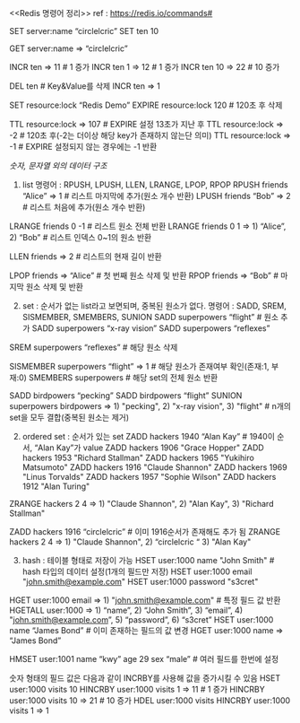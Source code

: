 <<Redis 명령어 정리>> ref : https://redis.io/commands#


SET server:name “circlelcric”
SET ten 10

GET server:name => “circlelcric”


INCR ten => 11		# 1 증가
INCR ten 1 => 12		# 1 증가
INCR ten 10 => 22		# 10 증가

DEL ten		# Key&Value를 삭제
INCR ten => 1


SET resource:lock “Redis Demo”
EXPIRE resource:lock 120		# 120초 후 삭제

TTL resource:lock => 107		# EXPIRE 설정 13초가 지난 후
TTL resource:lock => -2		# 120초 후(-2는 더이상 해당 key가 존재하지 않는단 의미)
TTL resource:lock => -1		# EXPIRE 설정되지 않는 경우에는 -1 반환



*숫자, 문자열 외의 데이터 구조*
1. list
명령어 : RPUSH, LPUSH, LLEN, LRANGE, LPOP, RPOP
RPUSH friends “Alice” => 1		# 리스트 마지막에 추가(원소 개수 반환)
LPUSH friends “Bob” => 2		# 리스트 처음에 추가(원소 개수 반환)

LRANGE friends 0 -1		# 리스트 원소 전체 반환
LRANGE friends 0 1  => 1) “Alice”, 2) “Bob”		# 리스트 인덱스 0~1의 원소 반환

LLEN friends => 2			# 리스트의 현재 길이 반환

LPOP friends => “Alice”		# 첫 번째 원소 삭제 및 반환
RPOP friends => “Bob”		# 마지막 원소 삭제 및 반환



2. set : 순서가 없는 list라고 보면되며, 중복된 원소가 없다.
명령어 : SADD, SREM, SISMEMBER, SMEMBERS, SUNION
SADD superpowers “flight”		# 원소 추가
SADD superpowers “x-ray vision”
SADD superpowers “reflexes”

SREM superpowers “reflexes”		# 해당 원소 삭제

SISMEMBER superpowers “flight” => 1	# 해당 원소가 존재여부 확인(존재:1, 부재:0)
SMEMBERS superpowers 			# 해당 set의 전체 원소 반환

SADD birdpowers “pecking”
SADD birdpowers “flight”
SUNION superpowers birdpowers => 1) "pecking", 2) "x-ray vision", 3) "flight"	# n개의 set을 모두 결합(중복된 원소는 제거)


2. ordered set : 순서가 있는 set
ZADD hackers 1940 “Alan Kay”		# 1940이 순서, “Alan Kay”가 value
ZADD hackers 1906 "Grace Hopper"
ZADD hackers 1953 "Richard Stallman"
ZADD hackers 1965 "Yukihiro Matsumoto"
ZADD hackers 1916 "Claude Shannon"
ZADD hackers 1969 "Linus Torvalds"
ZADD hackers 1957 "Sophie Wilson"
ZADD hackers 1912 "Alan Turing"

ZRANGE hackers 2 4 => 1) "Claude Shannon", 2) "Alan Kay", 3) "Richard Stallman"

ZADD hackers 1916 “circlelcric” 		# 이미 1916순서가 존재해도 추가 됨
ZRANGE hackers 2 4 => 1) "Claude Shannon", 2) “circlelcric “ 3) "Alan Kay"


3. hash : 테이블 형태로 저장이 가능
HSET user:1000 name "John Smith"				# hash 타입의 데이터 설정(1개의 필드만 저장)
HSET user:1000 email "john.smith@example.com"
HSET user:1000 password "s3cret"

HGET user:1000 email => 1) "john.smith@example.com"	# 특정 필드 값 반환
HGETALL user:1000 => 1) “name”, 2) “John Smith”, 3) “email”, 4) "john.smith@example.com”, 5) “password”, 6) “s3cret”
HSET user:1000 name “James Bond”				# 이미 존재하는 필드의 값 변경
HGET user:1000 name => “James Bond”

HMSET user:1001 name “kwy” age 29 sex “male” 		# 여러 필드를 한번에 설정

숫자 형태의 필드 값은 다음과 같이 INCRBY를 사용해 값을 증가시킬 수 있음
HSET user:1000 visits 10
HINCRBY user:1000 visits 1 => 11			# 1 증가
HINCRBY user:1000 visits 10 => 21		# 10 증가
HDEL user:1000 visits
HINCRBY user:1000 visits 1 => 1
